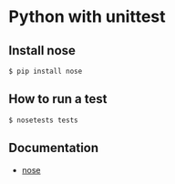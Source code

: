 # Python with unittest

## Install nose
`$ pip install nose`

## How to run a test
`$ nosetests tests`

## Documentation
* [nose](http://nose.readthedocs.org/en/latest/)
